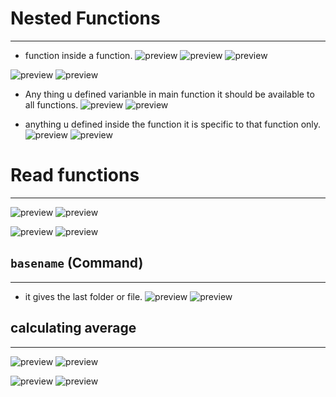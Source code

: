 # Nested Functions
----------------------------------------------------------------------------
* function inside a function.
![preview](./images/shell142.png)
![preview](./images/shell143.png)
![preview](./images/shell144.png)

![preview](./images/shell145.png)
![preview](./images/shell146.png)

* Any thing u defined varianble in main function it should be available to all functions.
![preview](./images/shell147.png)
![preview](./images/shell148.png)

* anything u defined inside the function it is specific to that function only.
![preview](./images/shell149.png)
![preview](./images/shell150.png)

# Read functions
-------------------------------------------------------------------------
![preview](./images/shell151.png)
![preview](./images/shell152.png)

![preview](./images/shell153.png)
![preview](./images/shell154.png)
## `basename` (Command)
--------------------------------------------------
* it gives the last folder or file.
![preview](./images/shell155.png)
![preview](./images/shell156.png)

## calculating average 
-----------------------------------------
![preview](./images/shell157.png)
![preview](./images/shell158.png)

![preview](./images/shell159.png)
![preview](./images/shell160.png)

